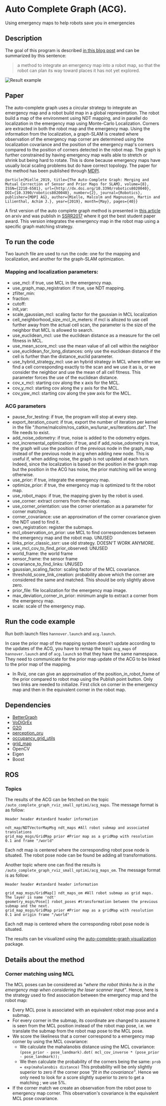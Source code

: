 # Auto Complete Graph (ACG).

Using emergency maps to help robots save you in emergencies

## Description

The goal of this program is described [in this blog post](https://malcolmmielle.wordpress.com/2017/08/07/using-emergency-maps-to-help-robots-save-you-in-emergencies/) and can be summarized by this sentence:

> a method to integrate an emergency map into a robot map, so that the robot can plan its way toward places it has not yet explored.

![Result example](https://raw.githubusercontent.com/MalcolmMielle/Auto-Complete-Graph/SSRR2017/Images/result.png)

## Paper

The auto-complete graph uses a circular strategy to integrate an emergency map and a robot build map in a global representation. The robot build a map of the environment using NDT mapping, and in parallel do localization in the emergency map using Monte-Carlo Localization. Corners are extracted in both the robot map and the emergency map. Using the information from the localization, a graph-SLAM is created where observation of the emergency map corner are determined using the localization covariance and the position of the emergency map's corners compared to the position of corners detected in the robot map. The graph is further constrained by having emergency map walls able to stretch or shrink but being hard to rotate. This is done because emergency maps have usually local scaling problems but do have correct topology.
The paper for the method has been published through [MDPI](https://www.mdpi.com/2218-6581/8/2/40).

    @article{Mielle_2019, title={The Auto-Complete Graph: Merging and Mutual Correction of Sensor and Prior Maps for SLAM}, volume={8}, ISSN={2218-6581}, url={http://dx.doi.org/10.3390/robotics8020040}, DOI={10.3390/robotics8020040}, number={2}, journal={Robotics}, publisher={MDPI AG}, author={Mielle, Malcolm and Magnusson, Martin and Lilienthal, Achim J.}, year={2019}, month={May}, pages={40}}

A first version of the auto complete graph method is presented in [this article](https://www.arxiv.org/abs/1702.05087) on arxiv and was publish in [SSRR2017](https://ieeexplore.ieee.org/abstract/document/8088137?reload=true) where it got the best student paper award. This version integrates the emergency map in the robot map using a specific graph matching strategy.
 


## To run the code

Two launch file are used to run the code: one for the mapping and localization, and another for the graph-SLAM optimization.

### Mapping and localization parameters:

* use\_mcl: if true, use MCL in the emergency map.
* use\_graph\_map\_registration: if true, use NDT mapping.
* zfilter\_min: 
* fraction:
* cutoff:
* init\_var:
* scale\_gaussian\_mcl: scaling factor for the gaussian in MCL localization
* cell\_neighborhood\_size\_mcl\_in\_meters: if mcl is allozed to use cell further away from the actual cell scan, the parameter is the size of the neighbor that MCL is allowed to search.
* use\_euclidean\_mcl: use the euclidean distance as a measure for the cell fitness in MCL.
* use\_mean\_score\_mcl: use the mean value of all cell within the neighbor
* use\_euclidean\_for\_long\_distances: only use the euclidean distance if the cell is further than the distance\_euclid parameter.
* use\_hybrid\_strategy\_mcl: use an hybrid strategy in MCL where either we find a cell corresponding exactly to the scan and we use it as is, or we consider the neighbor and use the mean of all cell fitness. This parameter forces the use of the euclidean distance.
* cov\_x\_mcl: starting cov along the x axis for the MCL.
* cov\_y\_mcl: starting cov along the y axis for the MCL.
* cov\_yaw\_mcl: starting cov along the yaw axis for the MCL.


### ACG parameters

* pause\_for\_testing: if true, the program will stop at every step.
* export\_iteration\_count: if true, export the number of iteration per kernel in the file "/home/malcolm/ros_catkin_ws/lunar_ws/iterations.dat". The file needs to exist.
* add\_noise\_odometry: if true, noise is added to the odometry edges.
* not\_incremental\_optimization: if true, and if add\_noise\_odometry is true, the graph will use the position of the previous node in the graph_map instead of the previous node in acg when adding new node. This is useful if, when adding noise, the graph is not updated at each turn. Indeed, since the localization is based on the position in the graph map but the position in the ACG has noise, the prior matching will be wrong otherwise.
* use\_prior: if true, integrate the emergency map.
* optimize\_prior: if true, the emergency map is optimized to fit the robot map.
* use\_robot\_maps: if true, the mapping given by the robot is used.
* use\_corner: extract corners from the robot map.
* use\_corner\_orientation: use the corner orientation as a parameter for corner matching.
* corner\_covariance: use an approximation of the corner covariance given the NDT used to find it.
* own\_registration: register the submaps.
* mcl\_observation\_on\_prior: use MCL to find correspondences between the emergency map and the robot map. UNUSED
* links\_prior\_classic\_ssrr: use old strategy. DOESN'T WORK ANYMORE.
* use\_mcl\_cov\_to\_find\_prior\_observed: UNUSED
* world\_frame: the world frame
* sensor\_frame: the sensor frame
* covariance\_to\_find\_links: UNUSED
* gaussian\_scaling\_factor: scaling factor of the MCL covariance.
* threshold\_score\_link\_creation: probability above which the corner are considered the same and matched. This should be only slightly above zero.
* prior\_file: file localization for the emergency map image.
* max\_deviation\_corner\_in\_prior: minimum angle to extract a corner from the emergency map.
* scale: scale of the emergency map.

<remap from="acg_node_localization/prior_ndt" to ="/ndt_map_init_mcl"/>

## Run the code example

Run both launch files `hannover.launch` and `acg.launch`.

In case the prior map of the mapping system doesn't update according to the updates of the ACG, you have to remap the topic `acg_maps` of `hannover.launch` and of `acg.launch` so that they have the same namespace.
They need to communicate for the prior map update of the ACG to be linked to the prior map of the mapping.

* In Rviz, one can give an approximation of the position\_in\_robot\_frame of the prior compared to robot map using the Publish point button. Only two links are needed to initialize. First click on corner in the emergency map and then in the equivalent corner in the robot map.

## Dependencies

* [BetterGraph](https://github.com/MalcolmMielle/BetterGraph)
* [VoDiGrEx](https://github.com/MalcolmMielle/VoDiGrEx)
* [G2O](https://github.com/RainerKuemmerle/g2o)
* [perception_oru](https://github.com/OrebroUniversity/perception_oru)
* [occupancy_grid_utils](https://github.com/clearpathrobotics/occupancy_grid_utils)
* [grid_map](https://github.com/ethz-asl/grid_map)
* OpenCV
* Eigen
* Boost

## ROS 

### Topics

The results of the ACG can be fetched on the topic `/auto_complete_graph_rviz_small_optimi/acg_maps`. The message format is as follow:

```
Header header #standard header information

ndt_map/NDTVectorMapMsg ndt_maps #All robot submap and associated translations
grid_map_msgs/GridMap prior #Prior map as a gridMap with resolution 0.1 and frame "/world"
```
Each ndt map is centered where the corresponding robot pose node is situated. The robot pose node can be found be adding all transformations.

Another topic where one can find the results is `/auto_complete_graph_rviz_small_optimi/acg_maps_om`. The message format is as follow:

```
Header header #standard header information

grid_map_msgs/GridMap[] ndt_maps_om #All robot submap as grid maps. The layer is name 'ndt'
geometry_msgs/Pose[] robot_poses #transformation between the previous submap and the next.
grid_map_msgs/GridMap prior #Prior map as a gridMap with resolution 0.1 and origin frame "/world"
```
Each ndt map is centered where the corresponding robot pose node is situated.

The results can be visualized using the [auto-complete-graph visualization]() package.

## Details about the method

### Corner matching using MCL

The MCL poses can be considered as _"where the robot thinks he is in the emergency map when considering the laser scanner input"_. Hence, here is the strategy used to find association between the emergency map and the robot map:

* Every MCL pose is associated with an equivalent robot map pose and a submap.
* For every corner in the submap, its coordinate are changed to assume it is seen from the MCL position instead of the robot map pose, i.e. we translate the submap from the robot map pose to the MCL pose.
* We score the likeliness that a corner correspond to a emergency map corner by using the MCL covariance:
	* We calculate the mahalanobis distance using the MCL covariance: `(pose_prior - pose_landmark).dot( mcl_cov_inverse * (pose_prior - pose_landmark));`
	* We then calculate the probability of the corners being the same: `prob = exp(mahalanobis distance)`
	This probability will be only slightly superior to zero if the corner pose _"fit in the covariance"_. Hence we only need to look for a score slightly superior to zero to get a matching ; we use 5%.
* If the corner match we create an observation from the robot pose to emergency map corner. This observation's covariance is the equivalent MCL pose covariance.

